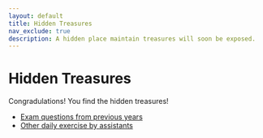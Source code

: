 ```yaml
---
layout: default
title: Hidden Treasures
nav_exclude: true
description: A hidden place maintain treasures will soon be exposed.
---
```


# Hidden Treasures

Congradulations! You find the hidden treasures!

+ [Exam questions from previous years](https://disk.pku.edu.cn:443/link/6AFB908FAB51CCB0845408DC9258369B)
+ [Other daily exercise by assistants](https://disk.pku.edu.cn:443/link/59354200FC9FC6A5B57CB5C08B0151B5)
